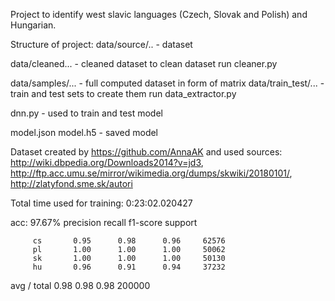 Project to identify west slavic languages (Czech, Slovak and Polish) and Hungarian.

Structure of project:
  data/source/.. - dataset

  data/cleaned... - cleaned dataset
to clean dataset run cleaner.py

  data/samples/... - full computed dataset in form of matrix
  data/train_test/... - train and test sets
to create them run data_extractor.py

  dnn.py - used to train and test model

  model.json
  model.h5  - saved model

Dataset created by https://github.com/AnnaAK and used sources: http://wiki.dbpedia.org/Downloads2014?v=jd3, http://ftp.acc.umu.se/mirror/wikimedia.org/dumps/skwiki/20180101/, http://zlatyfond.sme.sk/autori


Total time used for training: 0:23:02.020427

acc: 97.67%
             precision    recall  f1-score   support

         cs       0.95      0.98      0.96     62576
         pl       1.00      1.00      1.00     50062
         sk       1.00      1.00      1.00     50130
         hu       0.96      0.91      0.94     37232

avg / total       0.98      0.98      0.98    200000
